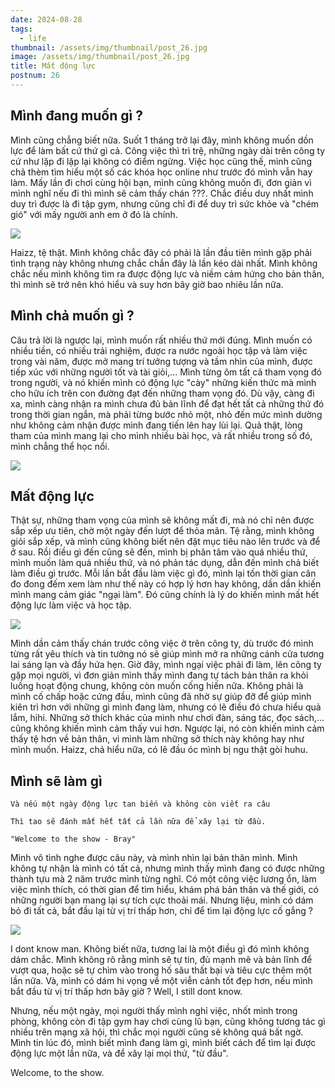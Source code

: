 ```yaml
---
date: 2024-08-28
tags:
  - life
thumbnail: /assets/img/thumbnail/post_26.jpg
image: /assets/img/thumbnail/post_26.jpg
title: Mất động lực
postnum: 26
---
```


## Mình đang muốn gì ?

Mình cũng chẳng biết nữa. Suốt 1 tháng trở lại đây, mình không muốn dồn lực để làm bất cứ thứ gì cả. Công việc thì trì trệ, những ngày dài trên công ty cứ như lặp đi lặp lại không có điểm ngừng. Việc học cũng thế, mình cũng chả thèm tìm hiểu một số các khóa học online như trước đó mình vẫn hay làm. Mấy lần đi chơi cùng hội bạn, mình cũng không muốn đi, đơn giản vì mình nghĩ nếu đi thì mình sẽ cảm thấy chán ???. Chắc điều duy nhất mình duy trì được là đi tập gym, nhưng cũng chỉ đi để duy trì sức khỏe và "chém gió" với mấy người anh em ở đó là chính.

<a class="post-image" display="center" >
	<img itemprop="image"  src="/assets/img/post_img/post26_strange.jpg"/>
</a>

Haizz, tệ thật. Mình không chắc đây có phải là lần đầu tiên mình gặp phải tình trạng này không nhưng chắc chắn đây là lần kéo dài nhất. Mình không chắc nếu mình không tìm ra được động lực và niềm cảm hứng cho bản thân, thì mình sẽ trở nên khó hiểu và suy hơn bây giờ bao nhiêu lần nữa.

## Mình chả muốn gì ?

Câu trả lời là ngược lại, mình muốn rất nhiều thứ mới đúng. Mình muốn có nhiều tiền, có nhiều trải nghiệm, được ra nước ngoài học tập và làm việc trong vài năm, được mở mang trí tưởng tượng và tầm nhìn của mình, được tiếp xúc với những người tốt và tài giỏi,... Mình từng ôm tất cả tham vọng đó trong người, và nó khiến mình có động lực "cày" những kiến thức mà mình cho hữu ích trên con đường đạt đến những tham vọng đó. Dù vậy, càng đi xa, mình càng nhận ra mình chưa đủ bản lĩnh để đạt hết tất cả những thứ đó trong thời gian ngắn, mà phải từng bước nhỏ một, nhỏ đến mức mình dường như không cảm nhận được mình đang tiến lên hay lùi lại. Quả thật, lòng tham của mình mang lại cho mình nhiều bài học, và rất nhiều trong số đó, mình chẳng thể học nổi.

<a class="post-image" display="center" >
	<img itemprop="image"  src="/assets/img/post_img/post26_right.jpg"/>
</a>

## Mất động lực

Thật sự, những tham vọng của mình sẽ không mất đi, mà nó chỉ nên được sắp xếp ưu tiên, chờ một ngày đến lượt để thỏa mãn. Tệ rằng, mình không giỏi sắp xếp, và mình cũng không biết nên đặt mục tiêu nào lên trước và để ở sau. Rồi điều gì đến cũng sẽ đến, mình bị phân tâm vào quá nhiều thứ, mình muốn làm quá nhiều thứ, và nó phản tác dụng, dẫn đến mình chả biết làm điều gì trước. Mỗi lần bắt đầu làm việc gì đó, mình lại tốn thời gian cân đo đong đếm xem làm như thế này có hợp lý hơn hay không, dần dần khiến mình mang cảm giác "ngại làm". Đó cũng chính là lý do khiến mình mất hết động lực làm việc và học tập. 

<a class="post-image" display="center" >
	<img itemprop="image"  src="/assets/img/post_img/post26_work.jpg"/>
</a>

Mình dần cảm thấy chán trước công việc ở trên công ty, dù trước đó mình từng rất yêu thích và tin tưởng nó sẽ giúp mình mở ra những cánh cửa tương lai sáng lạn và đầy hứa hẹn. Giờ đây, mình ngại việc phải đi làm, lên công ty gặp mọi người, vì đơn giản mình thấy mình đang tự tách bản thân ra khỏi luồng hoạt động chung, không còn muốn cống hiến nữa. Không phải là mình cố chấp hoặc cứng đầu, mình cũng đã nhờ sự giúp đỡ để giúp mình kiên trì hơn với những gì mình đang làm, nhưng có lẽ điều đó chưa hiểu quả lắm, hihi. 
Những sở thích khác của mình như chơi đàn, sáng tác, đọc sách,... cũng không khiến mình cảm thấy vui hơn. Ngược lại, nó còn khiến mình cảm thấy tệ hơn về bản thân, vì mình làm những sở thích này không hay như mình muốn.  Haizz, chả hiểu nữa, có lẽ đầu óc mình bị ngu thật gòi huhu.

## Mình sẽ làm gì

```
Và nếu một ngày động lực tan biến và không còn viết ra câu

Thì tao sẽ đánh mất hết tất cả lần nữa để xây lại từ đầu.

"Welcome to the show - Bray"
```

Mình vô tình nghe được câu này, và mình nhìn lại bản thân mình. Mình không tự nhận là mình có tất cả, nhưng mình thấy mình đang có được những thành tựu mà 2 năm trước mình từng nghĩ. Có một công việc lương ổn, làm việc mình thích, có thời gian để tìm hiểu, khám phá bản thân và thế giới, có những người bạn mang lại sự tích cực thoải mái. Nhưng liệu, mình có dám bỏ đi tất cả, bắt đầu lại từ vị trí thấp hơn, chỉ để tìm lại động lực cố gắng ?

<a class="post-image" display="center" >
	<img itemprop="image"  src="/assets/img/post_img/post26_better.jpg"/>
</a>

I dont know man. Không biết nữa, tương lai là một điều gì đó mình không dám chắc. Mình không rõ rằng mình sẽ tự tin, đủ mạnh mẽ và bản lĩnh để vượt qua, hoặc sẽ tự chìm vào trong hố sâu thất bại và tiêu cực thêm một lần nữa. Và, mình có dám hi vọng về một viễn cảnh tốt đẹp hơn, nếu mình bắt đầu từ vị trí thấp hơn bây giờ ? Well, I still dont know.

Nhưng, nếu một ngày, mọi người thấy mình nghỉ việc, nhốt mình trong phòng, không còn đi tập gym hay chơi cùng lũ bạn, cũng không tương tác gì nhiều trên mạng xã hội, thì chắc mọi người cũng sẽ không quá bất ngờ. Mình tin lúc đó, mình biết mình đang làm gì, mình biết cách để tìm lại được động lực một lần nữa, và để xây lại mọi thứ, "từ đầu".

Welcome, to the show.


